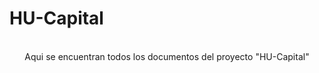 # HU-Capital
    
<center>
<br> Aqui se encuentran todos los documentos del proyecto "HU-Capital"
</center>

